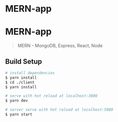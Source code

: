 # MERN-app


# MERN-app

> MERN - MongoDB, Express, React, Node

## Build Setup

``` bash
# install dependencies
$ yarn install
$ cd ./client
$ yarn install

# serve with hot reload at localhost:3000
$ yarn dev

# server serve with hot reload at localhost:5000
$ yarn start
```
